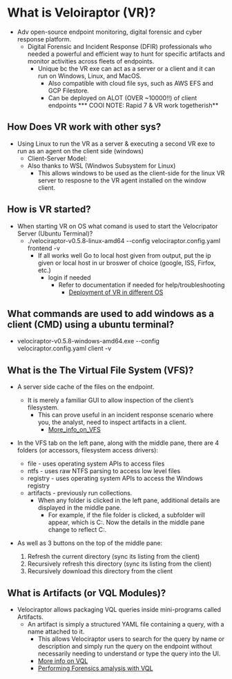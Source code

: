 # What is Veloiraptor (VR)?

- Adv open-source endpoint monitoring, digital forensic and cyber response platform.
  - Digital Forensic and Incident Response (DFIR) professionals who needed a powerful and efficient way to hunt for specific artifacts and monitor activities across fleets of endpoints.
    - Unique bc the VR exe can act as a server or a client and it can run on Windows, Linux, and MacOS.
      - Also compatible with cloud file sys, such as AWS EFS and GCP Filestore.
      - Can be deployed on ALOT (OVER ~10000!!) of client endpoints
      *** COOl NOTE: Rapid 7 & VR work togetherish**

## How Does VR work with other sys?

- Using Linux to run the VR as a server & executing a second VR exe to run as an agent on the client side (windows)
  - Client-Server Model:
  - Also thanks to WSL (Windwos Subsystem for Linux)
    - This allows windows to be used as the client-side for the linux VR server to resposne to the VR agent installed on the window client.

## How is VR started?

- When starting VR on OS what comand is used to start the Velocripator Server (Ubuntu Terminal)?
  - ./velociraptor-v0.5.8-linux-amd64 --config velociraptor.config.yaml frontend -v
    - If all works well Go to local host given from output, put the ip given or local host in ur broswer of choice (google, ISS, Firfox, etc.)
      - login if needed
        - Refer to documentation if needed for help/troubleshooting
          - [Deployment of VR in different OS](https://docs.velociraptor.app/docs/deployment/#instant-velociraptor)

## What commands are used to add windows as a client (CMD) using a ubuntu terminal?

- velociraptor-v0.5.8-windows-amd64.exe --config velociraptor.config.yaml client -v

## What is the The Virtual File System (VFS)?

- A server side cache of the files on the endpoint.
  - It is merely a familiar GUI to allow inspection of the client’s filesystem.
    - This can prove useful in an incident response scenario where you, the analyst, need to inspect artifacts in a client.
      - [More_info_on_VFS](<https://docs.velociraptor.app/docs/gui/vfs/>)

- In the VFS tab on the left pane, along with the middle pane, there are 4 folders (or accessors, filesystem access drivers):
  - file - uses operating system APIs to access files
  - ntfs - uses raw NTFS parsing to access low level files
  - registry - uses operating system APIs to access the Windows registry
  - artifacts - previously run collections.
    - When any folder is clicked  in the left pane, additional details are displayed in the middle pane.
      - For example, if the file folder is clicked, a subfolder will appear, which is C:. Now the details in the middle pane change to reflect C:.

- As well as 3 buttons on the top of the middle pane:
  1. Refresh the current directory (sync its listing from the client)
  2. Recursively refresh this directory (sync its listing from the client)
  3. Recursively download this directory from the client

## What is Artifacts (or VQL Modules)?

- Velociraptor allows packaging VQL queries inside mini-programs called Artifacts.
  - An artifact is simply a structured YAML file containing a query, with a name attached to it.
    - This allows Velociraptor users to search for the query by name or description and simply run the query on the endpoint without necessarily needing to understand or type the query into the UI.
    - [More info on VQL](./vrvql.md)
    - [Performing Forensics amalysis with VQL](<https://docs.velociraptor.app/docs/forensic/>)
